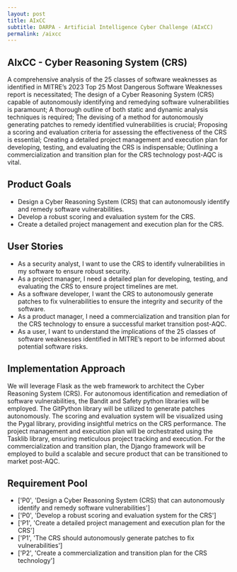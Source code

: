 ```yaml
---
layout: post
title: AIxCC 
subtitle: DARPA - Artificial Intelligence Cyber Challenge (AIxCC)
permalink: /aixcc
---
```


## AIxCC - Cyber Reasoning System (CRS)

A comprehensive analysis of the 25 classes of software weaknesses as identified in MITRE’s 2023 Top 25 Most Dangerous Software Weaknesses report is necessitated; The design of a Cyber Reasoning System (CRS) capable of autonomously identifying and remedying software vulnerabilities is paramount; A thorough outline of both static and dynamic analysis techniques is required; The devising of a method for autonomously generating patches to remedy identified vulnerabilities is crucial; Proposing a scoring and evaluation criteria for assessing the effectiveness of the CRS is essential; Creating a detailed project management and execution plan for developing, testing, and evaluating the CRS is indispensable; Outlining a commercialization and transition plan for the CRS technology post-AQC is vital.

## Product Goals

- Design a Cyber Reasoning System (CRS) that can autonomously identify and remedy software vulnerabilities.
- Develop a robust scoring and evaluation system for the CRS.
- Create a detailed project management and execution plan for the CRS.

## User Stories

- As a security analyst, I want to use the CRS to identify vulnerabilities in my software to ensure robust security.
- As a project manager, I need a detailed plan for developing, testing, and evaluating the CRS to ensure project timelines are met.
- As a software developer, I want the CRS to autonomously generate patches to fix vulnerabilities to ensure the integrity and security of the software.
- As a product manager, I need a commercialization and transition plan for the CRS technology to ensure a successful market transition post-AQC.
- As a user, I want to understand the implications of the 25 classes of software weaknesses identified in MITRE’s report to be informed about potential software risks.

## Implementation Approach

We will leverage Flask as the web framework to architect the Cyber Reasoning System (CRS). For autonomous identification and remediation of software vulnerabilities, the Bandit and Safety python libraries will be employed. The GitPython library will be utilized to generate patches autonomously. The scoring and evaluation system will be visualized using the Pygal library, providing insightful metrics on the CRS performance. The project management and execution plan will be orchestrated using the Tasklib library, ensuring meticulous project tracking and execution. For the commercialization and transition plan, the Django framework will be employed to build a scalable and secure product that can be transitioned to market post-AQC.

## Requirement Pool

- ['P0', 'Design a Cyber Reasoning System (CRS) that can autonomously identify and remedy software vulnerabilities']
- ['P0', 'Develop a robust scoring and evaluation system for the CRS']
- ['P1', 'Create a detailed project management and execution plan for the CRS']
- ['P1', 'The CRS should autonomously generate patches to fix vulnerabilities']
- ['P2', 'Create a commercialization and transition plan for the CRS technology']

